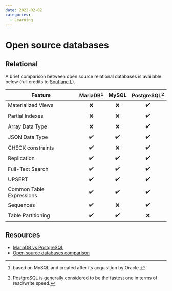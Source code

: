 ```yaml
---
date: 2022-02-02
categories:
  - Learning
---
```


# Open source databases

<!-- more -->

## Relational

A brief comparison between open source relational databases is available below (full credits to [Soufiane L](https://stackshare.io/stackups/mariadb-vs-mysql-vs-postgresql)).

|          Feature         | MariaDB[^1] | MySQL | PostgreSQL[^2] |
|--------------------------|:-----------:|:-----:|:--------------:|
| Materialized Views       |    ❌      |  ❌   |     ✔️         |
| Partial Indexes          |    ❌      |  ❌   |     ✔️         |
| Array Data Type          |    ❌      |  ❌   |     ✔️         |
| JSON Data Type           |    ✔️      |  ✔️   |     ✔️         |
| CHECK constraints        |    ✔️      |  ❌   |     ✔️         |
| Replication              |    ✔️      |  ✔️   |     ✔️         |
| Full-Text Search         |    ✔️      |  ✔️   |     ✔️         |
| UPSERT                   |    ✔️      |  ✔️   |     ✔️         |
| Common Table Expressions |    ✔️      |  ✔️   |     ✔️         |
| Sequences                |    ✔️      |  ❌   |     ✔️         |
| Table Partitioning       |    ✔️      |  ✔️   |     ❌         |

## Resources

- [MariaDB vs PostgreSQL](https://hevodata.com/learn/mariadb-vs-postgresql/)
- [Open source databases comparison](https://opensource.com/article/19/1/open-source-databases)

[^1]: based on MySQL and created after its acquisition by Oracle.
[^2]: PostgreSQL is generally considered to be the fastest one in terms of read/write speed.
